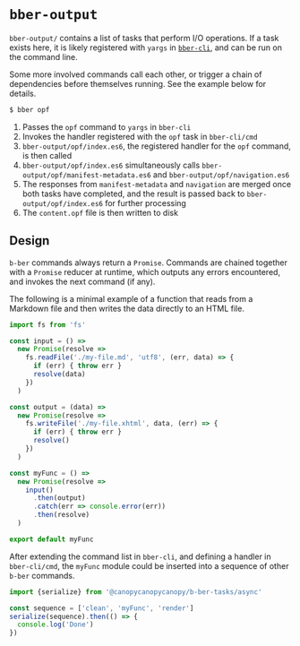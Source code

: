 # `bber-output`

`bber-output/` contains a list of tasks that perform I/O operations. If a task exists here, it is likely registered with `yargs` in [`bber-cli`](https://github.com/triplecanopy/b-ber-creator/tree/master/src/bber-cli/cmd), and can be run on the command line.

Some more involved commands call each other, or trigger a chain of dependencies before themselves running. See the example below for details.

```sh
$ bber opf
```

1. Passes the `opf` command to `yargs` in `bber-cli`
2. Invokes the handler registered with the `opf` task in `bber-cli/cmd`
3. `bber-output/opf/index.es6`, the registered handler for the `opf` command, is then called
4. `bber-output/opf/index.es6` simultaneously calls `bber-output/opf/manifest-metadata.es6` and `bber-output/opf/navigation.es6`
5. The responses from `manifest-metadata` and `navigation` are merged once both tasks have completed, and the result is passed back to `bber-output/opf/index.es6` for further processing
6. The `content.opf` file is then written to disk

## Design

`b-ber` commands always return a `Promise`. Commands are chained together with a `Promise` reducer at runtime, which outputs any errors encountered, and invokes the next command (if any).

The following is a minimal example of a function that reads from a Markdown file and then writes the data directly to an HTML file.

```js
import fs from 'fs'

const input = () =>
  new Promise(resolve =>
    fs.readFile('./my-file.md', 'utf8', (err, data) => {
      if (err) { throw err }
      resolve(data)
    })
  )

const output = (data) =>
  new Promise(resolve =>
    fs.writeFile('./my-file.xhtml', data, (err) => {
      if (err) { throw err }
      resolve()
    })
  )

const myFunc = () =>
  new Promise(resolve =>
    input()
      .then(output)
      .catch(err => console.error(err))
      .then(resolve)
  )

export default myFunc
```

After extending the command list in `bber-cli`, and defining a handler in `bber-cli/cmd`, the `myFunc` module could be inserted into a sequence of other `b-ber` commands.

```js
import {serialize} from '@canopycanopycanopy/b-ber-tasks/async'

const sequence = ['clean', 'myFunc', 'render']
serialize(sequence).then(() => {
  console.log('Done')
})
```
